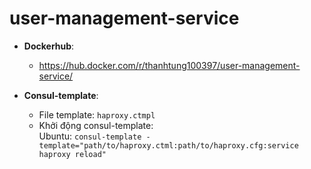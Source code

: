 # user-management-service
- **Dockerhub**: 
  - https://hub.docker.com/r/thanhtung100397/user-management-service/

- **Consul-template**:
  - File template: `haproxy.ctmpl`
  - Khởi động consul-template: <br>
    Ubuntu: `consul-template -template="path/to/haproxy.ctml:path/to/haproxy.cfg:service haproxy reload"`
